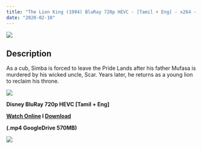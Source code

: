 ```yaml
---
title: "The Lion King (1994) BluRay 720p HEVC - [Tamil + Eng] - x264 - 550MB"
date: "2020-02-10"
---
```


[![](https://1.bp.blogspot.com/-fQWiQ4w6V1I/XkAdVuun44I/AAAAAAAAA6E/HQRJFksD_fwmE2U0duR_1jZ3pUTMJD_oQCLcBGAsYHQ/s1600/the-lion-king-508cce12a2af3.jpg)](https://1.bp.blogspot.com/-fQWiQ4w6V1I/XkAdVuun44I/AAAAAAAAA6E/HQRJFksD_fwmE2U0duR_1jZ3pUTMJD_oQCLcBGAsYHQ/s1600/the-lion-king-508cce12a2af3.jpg)

## Description

As a cub, Simba is forced to leave the Pride Lands after his father Mufasa is murdered by his wicked uncle, Scar. Years later, he returns as a young lion to reclaim his throne.

[![](https://1.bp.blogspot.com/-fai1ZuUwnbA/XIjy2aT4irI/AAAAAAAAANw/WFW0YRK47_8GLAt3pPBSzBk0GJA6Mk5fgCPcBGAYYCw/s1600/torrborder.gif)](https://1.bp.blogspot.com/-fai1ZuUwnbA/XIjy2aT4irI/AAAAAAAAANw/WFW0YRK47_8GLAt3pPBSzBk0GJA6Mk5fgCPcBGAYYCw/s1600/torrborder.gif)

**Disney BluRay 720p HEVC \[Tamil + Eng\]**

**[Watch Online](https://drive.google.com/file/d/1Jspzv9PADLg2IHhjfzaBnyyZfEUciGX0/view) I [Download](https://drive.google.com/uc?id=1Jspzv9PADLg2IHhjfzaBnyyZfEUciGX0&export=download)**

**(.mp4 GoogleDrive 570MB)**

[![](https://1.bp.blogspot.com/-fai1ZuUwnbA/XIjy2aT4irI/AAAAAAAAANw/WFW0YRK47_8GLAt3pPBSzBk0GJA6Mk5fgCPcBGAYYCw/s1600/torrborder.gif)](https://1.bp.blogspot.com/-fai1ZuUwnbA/XIjy2aT4irI/AAAAAAAAANw/WFW0YRK47_8GLAt3pPBSzBk0GJA6Mk5fgCPcBGAYYCw/s1600/torrborder.gif)
